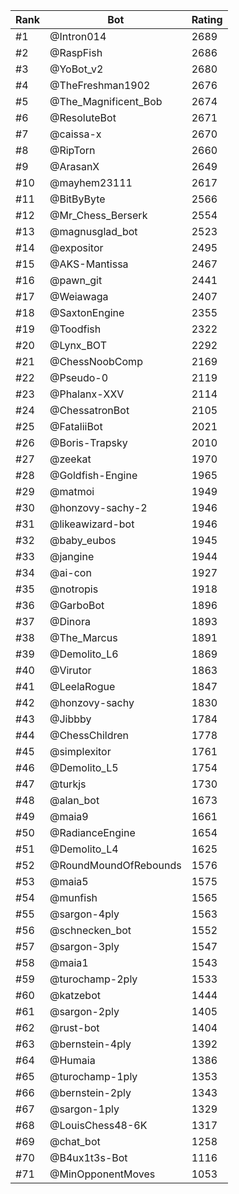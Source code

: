 Rank|Bot|Rating
---|---|---
#1|@Intron014|2689
#2|@RaspFish|2686
#3|@YoBot_v2|2680
#4|@TheFreshman1902|2676
#5|@The_Magnificent_Bob|2674
#6|@ResoluteBot|2671
#7|@caissa-x|2670
#8|@RipTorn|2660
#9|@ArasanX|2649
#10|@mayhem23111|2617
#11|@BitByByte|2566
#12|@Mr_Chess_Berserk|2554
#13|@magnusglad_bot|2523
#14|@expositor|2495
#15|@AKS-Mantissa|2467
#16|@pawn_git|2441
#17|@Weiawaga|2407
#18|@SaxtonEngine|2355
#19|@Toodfish|2322
#20|@Lynx_BOT|2292
#21|@ChessNoobComp|2169
#22|@Pseudo-0|2119
#23|@Phalanx-XXV|2114
#24|@ChessatronBot|2105
#25|@FataliiBot|2021
#26|@Boris-Trapsky|2010
#27|@zeekat|1970
#28|@Goldfish-Engine|1965
#29|@matmoi|1949
#30|@honzovy-sachy-2|1946
#31|@likeawizard-bot|1946
#32|@baby_eubos|1945
#33|@jangine|1944
#34|@ai-con|1927
#35|@notropis|1918
#36|@GarboBot|1896
#37|@Dinora|1893
#38|@The_Marcus|1891
#39|@Demolito_L6|1869
#40|@Virutor|1863
#41|@LeelaRogue|1847
#42|@honzovy-sachy|1830
#43|@Jibbby|1784
#44|@ChessChildren|1778
#45|@simplexitor|1761
#46|@Demolito_L5|1754
#47|@turkjs|1730
#48|@alan_bot|1673
#49|@maia9|1661
#50|@RadianceEngine|1654
#51|@Demolito_L4|1625
#52|@RoundMoundOfRebounds|1576
#53|@maia5|1575
#54|@munfish|1565
#55|@sargon-4ply|1563
#56|@schnecken_bot|1552
#57|@sargon-3ply|1547
#58|@maia1|1543
#59|@turochamp-2ply|1533
#60|@katzebot|1444
#61|@sargon-2ply|1405
#62|@rust-bot|1404
#63|@bernstein-4ply|1392
#64|@Humaia|1386
#65|@turochamp-1ply|1353
#66|@bernstein-2ply|1343
#67|@sargon-1ply|1329
#68|@LouisChess48-6K|1317
#69|@chat_bot|1258
#70|@B4ux1t3s-Bot|1116
#71|@MinOpponentMoves|1053
